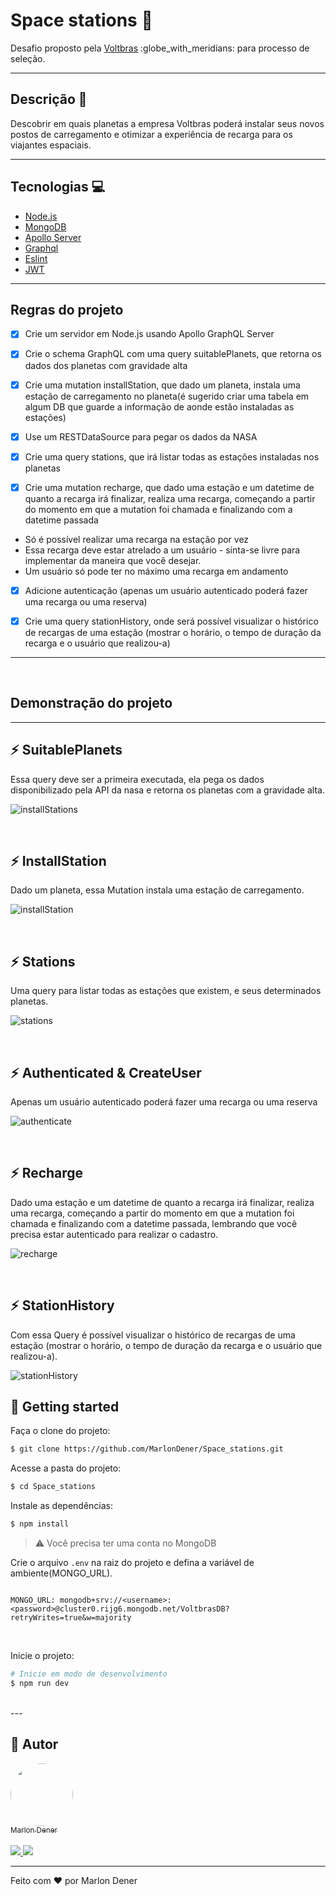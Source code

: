 # Space stations 🚀

<p>Desafio proposto pela <a href="https://voltbras.com.br/">Voltbras</a> :globe_with_meridians: para processo de seleção.</p>

---
<h2>Descrição 📌 <a name="description"></a></h2>

Descobrir em quais planetas a empresa Voltbras poderá instalar seus novos postos de carregamento e otimizar a experiência de recarga para os viajantes espaciais.

---

## Tecnologias 💻 <a name="technologies"></a>
* [Node.js](https://nodejs.org/en/)
* [MongoDB](https://www.mongodb.com/)
* [Apollo Server](https://www.apollographql.com/docs/apollo-server/)
* [Graphql](https://graphql.org/)
* [Eslint](https://eslint.org/)
* [JWT](https://jwt.io/)

---

## Regras do projeto <a name="rules"></a>

 - [x] Crie um servidor em Node.js usando Apollo GraphQL Server

 - [x] Crie o schema GraphQL com uma query suitablePlanets, que retorna os dados dos planetas com gravidade alta

 - [x] Crie uma mutation installStation, que dado um planeta, instala uma estação de carregamento no planeta(é sugerido criar uma tabela em algum DB que guarde a informação de aonde estão instaladas as estações)

 - [x] Use um RESTDataSource para pegar os dados da NASA

 - [x] Crie uma query stations, que irá listar todas as estações instaladas nos planetas
 
 - [x] Crie uma mutation recharge, que dado uma estação e um datetime de quanto a recarga irá finalizar, realiza uma recarga, começando a partir do momento em que a mutation foi chamada e finalizando com a datetime passada

 - Só é possível realizar uma recarga na estação por vez
 - Essa recarga deve estar atrelado a um usuário - sinta-se livre para implementar da maneira que você desejar.
 - Um usuário só pode ter no máximo uma recarga em andamento

- [x] Adicione autenticação (apenas um usuário autenticado poderá fazer uma recarga ou uma reserva)

- [x]  Crie uma query stationHistory, onde será possível visualizar o histórico de recargas de uma estação (mostrar o horário, o tempo de duração da recarga e o usuário que realizou-a)

---

<br>
<h2 style="align-center">Demonstração do projeto <a name="description"></a></h2>

---

## :zap: SuitablePlanets
<p>Essa query deve ser a primeira executada, ela pega os dados disponibilizado pela API da nasa e retorna os planetas com a gravidade alta.</p>

![installStations](https://user-images.githubusercontent.com/70349830/129973587-fd30ddb0-1856-481f-bceb-7f065a52daf6.gif)

<br>

## :zap: InstallStation

<p>Dado um planeta, essa Mutation instala uma estação de carregamento.</p>

 ![installStation](https://user-images.githubusercontent.com/70349830/129966588-237ffc5a-98a0-418c-aefe-b0f379c075c2.gif)
 
<br>

## :zap: Stations

<p>Uma query para listar todas as estações que existem, e seus determinados planetas.</p>

![stations](https://user-images.githubusercontent.com/70349830/129968836-2c094d58-7e19-46e9-aa82-3d11a945843a.gif)

<br>

## :zap: Authenticated & CreateUser

<p>Apenas um usuário autenticado poderá fazer uma recarga ou uma reserva</p>

![authenticate](https://user-images.githubusercontent.com/70349830/129972083-e0966c64-beca-4736-9e35-eadbbb1036ae.gif)

<br>

## :zap: Recharge

<p>Dado uma estação e um datetime de quanto a recarga irá finalizar, realiza uma recarga, começando a partir do momento em que a mutation foi chamada e finalizando com a datetime passada, lembrando que você precisa estar autenticado para realizar o cadastro.</p>

![recharge](https://user-images.githubusercontent.com/70349830/129969108-c66b4f81-049c-4f3d-8b46-1103f9c8645a.gif)

<br>

## :zap: StationHistory

<p>Com essa Query é possível visualizar o histórico de recargas de uma estação (mostrar o horário, o tempo de duração da recarga e o usuário que realizou-a).</p>

![stationHistory](https://user-images.githubusercontent.com/70349830/130297533-176c81ad-36d1-4e98-9300-3e3fc6a8b03f.gif)


<h2>🔌 Getting started</h2>

Faça o clone do projeto:

```bash
$ git clone https://github.com/MarlonDener/Space_stations.git
```

Acesse a pasta do projeto:

```bash
$ cd Space_stations
```

Instale as dependências:
```bash
$ npm install
```


>⚠️ Você precisa ter uma conta no MongoDB
 
Crie o arquivo ``.env`` na raiz do projeto e defina a variável de ambiente(MONGO_URL).
```env

MONGO_URL: mongodb+srv://<username>:<password>@cluster0.rijg6.mongodb.net/VoltbrasDB?retryWrites=true&w=majority
```

<br>

Inicie o projeto:
```bash
# Inicie em modo de desenvolvimento
$ npm run dev
```
<br>
--- 

 ## 🦸 Autor

<a href="https://www.linkedin.com/in/marlondener">
 <img style="border-radius: 50%;" src="https://avatars.githubusercontent.com/u/70349830?v=4" width="100px;" alt=""/>
 <br />
  <sub>Marlon Dener</sub>
 <br />
</a>
<br>
<a href="https://www.linkedin.com/in/marlondener/" target="_blank">
  <img src="https://img.shields.io/badge/linkedin-%230077B5.svg?&style=for-the-badge&logo=linkedin&logoColor=white"/>
</a>

<a href="mailto:marlondener01@gmail.com" target="_blank">
   <img src="https://img.shields.io/badge/gmail-D14836?&style=for-the-badge&logo=gmail&logoColor=white"/>
 </a>
<br />

---

Feito com ❤️ por Marlon Dener


